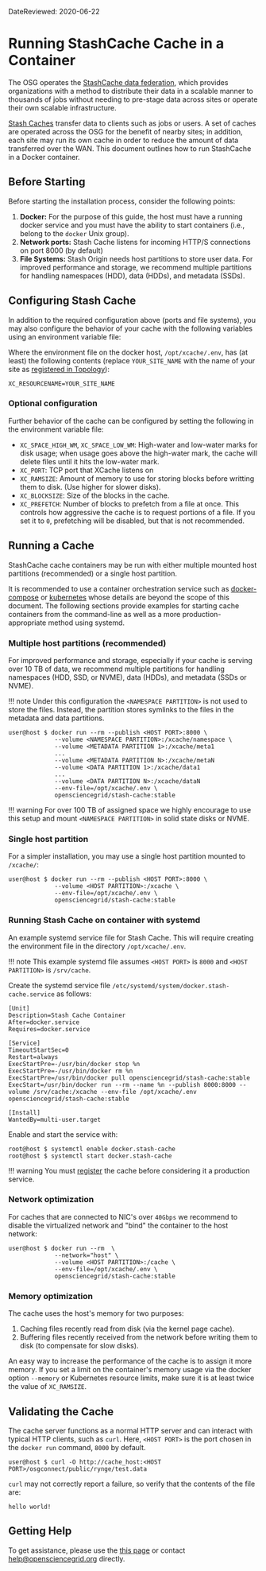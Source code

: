 DateReviewed: 2020-06-22

Running StashCache Cache in a Container
=======================================

The OSG operates the [StashCache data federation](/data/stashcache/overview), which
provides organizations with a method to distribute their data in a scalable manner to thousands of jobs without needing
to pre-stage data across sites or operate their own scalable infrastructure.

[Stash Caches](/data/stashcache/install-cache) transfer data to clients such as jobs or users.
A set of caches are operated across the OSG for the benefit of nearby sites;
in addition, each site may run its own cache in order to reduce the amount of data transferred over the WAN.
This document outlines how to run StashCache in a Docker container.

Before Starting
---------------

Before starting the installation process, consider the following points:

1. **Docker:** For the purpose of this guide, the host must have a running docker service
   and you must have the ability to start containers (i.e., belong to the `docker` Unix group).
1. **Network ports:** Stash Cache listens for incoming HTTP/S connections on port 8000 (by default)
1. **File Systems:** Stash Origin needs host partitions to store user data.
   For improved performance and storage, we recommend multiple partitions for handling namespaces (HDD), data (HDDs),
   and metadata (SSDs).

Configuring Stash Cache
-----------------------

In addition to the required configuration above (ports and file systems),
you may also configure the behavior of your cache with the following variables using an environment variable file:

Where the environment file on the docker host, `/opt/xcache/.env`, has (at least) the following contents
(replace `YOUR_SITE_NAME` with the name of your site as
[registered in Topology](/data/stashcache/install-cache#registering-the-cache)):

```file
XC_RESOURCENAME=YOUR_SITE_NAME
```

### Optional configuration ###

Further behavior of the cache can be configured by setting the following in the environment variable file:

- `XC_SPACE_HIGH_WM`, `XC_SPACE_LOW_WM`: High-water and low-water marks for disk usage;
      when usage goes above the high-water mark, the cache will delete files until it hits the low-water mark.
- `XC_PORT`: TCP port that XCache listens on
- `XC_RAMSIZE`: Amount of memory to use for storing blocks before writting them to disk. (Use higher for slower disks).
- `XC_BLOCKSIZE`: Size of the blocks in the cache.
- `XC_PREFETCH`: Number of blocks to prefetch from a file at once.
       This controls how aggressive the cache is to request portions of a file.
       If you set it to `0`, prefetching will be disabled, but that is not recommended.


Running a Cache
---------------

StashCache cache containers  may be run with either multiple mounted host partitions (recommended) or a single host
partition.

It is recommended to use a container orchestration service such as [docker-compose](https://docs.docker.com/compose/)
or [kubernetes](https://kubernetes.io/) whose details are beyond the scope of this document.
The following sections provide examples for starting cache containers from the command-line as well as a more
production-appropriate method using systemd.

### Multiple host partitions (recommended) ###

For improved performance and storage,
especially if your cache is serving over 10 TB of data,
we recommend multiple partitions for handling namespaces (HDD, SSD, or NVME), data (HDDs), and metadata (SSDs or NVME).

!!! note
    Under this configuration the `<NAMESPACE PARTITION>` is not used to store the files.
    Instead, the partition stores symlinks to the files in the metadata and data partitions.

```console
user@host $ docker run --rm --publish <HOST PORT>:8000 \
             --volume <NAMESPACE PARTITION>:/xcache/namespace \
             --volume <METADATA PARTITION 1>:/xcache/meta1
             ...
             --volume <METADATA PARTITION N>:/xcache/metaN
             --volume <DATA PARTITION 1>:/xcache/data1
             ...
             --volume <DATA PARTITION N>:/xcache/dataN
             --env-file=/opt/xcache/.env \
             opensciencegrid/stash-cache:stable
```

!!! warning
    For over 100 TB of assigned space we highly encourage to use this setup and mount `<NAMESPACE PARTITION>` in
    solid state disks or NVME.

### Single host partition ###

For a simpler installation, you may use a single host partition mounted to `/xcache/`:

```console
user@host $ docker run --rm --publish <HOST PORT>:8000 \
             --volume <HOST PARTITION>:/xcache \
             --env-file=/opt/xcache/.env \
             opensciencegrid/stash-cache:stable
```

### Running Stash Cache on container with systemd

An example systemd service file for Stash Cache.
This will require creating the environment file in the directory `/opt/xcache/.env`. 

!!! note
    This example systemd file assumes `<HOST PORT>` is `8000` and  `<HOST PARTITION>` is `/srv/cache`.

Create the systemd service file `/etc/systemd/system/docker.stash-cache.service` as follows:

```file
[Unit]
Description=Stash Cache Container
After=docker.service
Requires=docker.service

[Service]
TimeoutStartSec=0
Restart=always
ExecStartPre=-/usr/bin/docker stop %n
ExecStartPre=-/usr/bin/docker rm %n
ExecStartPre=/usr/bin/docker pull opensciencegrid/stash-cache:stable
ExecStart=/usr/bin/docker run --rm --name %n --publish 8000:8000 --volume /srv/cache:/xcache --env-file /opt/xcache/.env opensciencegrid/stash-cache:stable

[Install]
WantedBy=multi-user.target
```

Enable and start the service with:

```console
root@host $ systemctl enable docker.stash-cache
root@host $ systemctl start docker.stash-cache
```

!!! warning
    You must [register](/data/stashcache/install-cache/#registering-the-cache) the cache before considering it a
    production service.



### Network optimization ###

For caches that are connected to NIC's over `40Gbps` we recommend to disable the virtualized network and "bind" the
container to the host network:

```console
user@host $ docker run --rm  \
             --network="host" \
             --volume <HOST PARTITION>:/cache \
             --env-file=/opt/xcache/.env \
             opensciencegrid/stash-cache:stable
```

### Memory optimization ###

The cache uses the host's memory for two purposes:

1. Caching files recently read from disk (via the kernel page cache).
1. Buffering files recently received from the network before writing them to disk (to compensate for slow disks).

An easy way to increase the performance of the cache is to assign it more memory.
If you set a limit on the container's memory usage via the docker option `--memory` or Kubernetes resource limits,
make sure it is at least twice the value of `XC_RAMSIZE`.

Validating the Cache
---------------------

The cache server functions as a normal HTTP server and can interact with typical HTTP clients, such as `curl`.
Here, `<HOST PORT>` is the port chosen in the `docker run` command, `8000` by default.


```console
user@host $ curl -O http://cache_host:<HOST PORT>/osgconnect/public/rynge/test.data
```

`curl` may not correctly report a failure, so verify that the contents of the file are:
```
hello world!
```

Getting Help
------------

To get assistance, please use the [this page](/common/help) or contact <help@opensciencegrid.org> directly.

